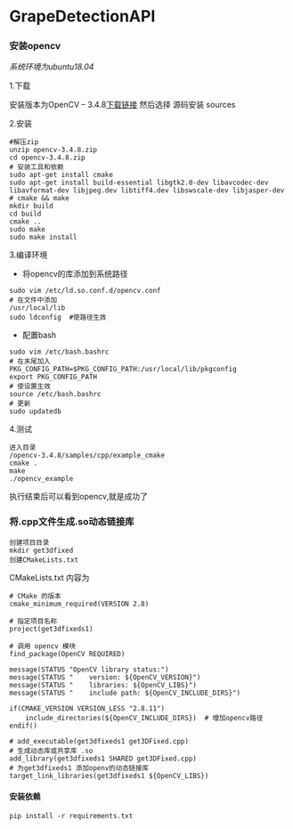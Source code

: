 # GrapeDetectionAPI

### 安装opencv

*系统环境为ubuntu18.04*

1.下载

安装版本为OpenCV – 3.4.8[下载链接](http://opencv.org/releases.html)
然后选择 源码安装 sources

2.安装
```
#解压zip
unzip opencv-3.4.8.zip
cd opencv-3.4.8.zip
# 安装工具和依赖
sudo apt-get install cmake  
sudo apt-get install build-essential libgtk2.0-dev libavcodec-dev libavformat-dev libjpeg.dev libtiff4.dev libswscale-dev libjasper-dev
# cmake && make
mkdir build 
cd build
cmake ..
sudo make
sudo make install
```

3.编译环境

- 将opencv的库添加到系统路径
```
sudo vim /etc/ld.so.conf.d/opencv.conf
# 在文件中添加
/usr/local/lib  
sudo ldconfig  #使路径生效
```

- 配置bash
```
sudo vim /etc/bash.bashrc 
# 在末尾加入
PKG_CONFIG_PATH=$PKG_CONFIG_PATH:/usr/local/lib/pkgconfig  
export PKG_CONFIG_PATH
# 使设置生效
source /etc/bash.bashrc
# 更新
sudo updatedb
```

4.测试

```
进入目录
/opencv-3.4.8/samples/cpp/example_cmake
cmake .
make
./opencv_example
```
执行结束后可以看到opencv,就是成功了


### 将.cpp文件生成.so动态链接库
```
创建项目目录
mkdir get3dfixed
创建CMakeLists.txt
```
CMakeLists.txt 内容为
```
# CMake 的版本
cmake_minimum_required(VERSION 2.8)

# 指定项目名称
project(get3dfixeds1)

# 调用 opencv 模块
find_package(OpenCV REQUIRED)
 
message(STATUS "OpenCV library status:")
message(STATUS "    version: ${OpenCV_VERSION}")
message(STATUS "    libraries: ${OpenCV_LIBS}")
message(STATUS "    include path: ${OpenCV_INCLUDE_DIRS}")

if(CMAKE_VERSION VERSION_LESS "2.8.11")
    include_directories(${OpenCV_INCLUDE_DIRS})  # 增加opencv路径
endif()

# add_executable(get3dfixeds1 get3DFixed.cpp)
# 生成动态库或共享库 .so
add_library(get3dfixeds1 SHARED get3DFixed.cpp)
# 为get3dfixeds1 添加openv的动态链接库
target_link_libraries(get3dfixeds1 ${OpenCV_LIBS})
```
#### 安装依赖
```
pip install -r requirements.txt
```
